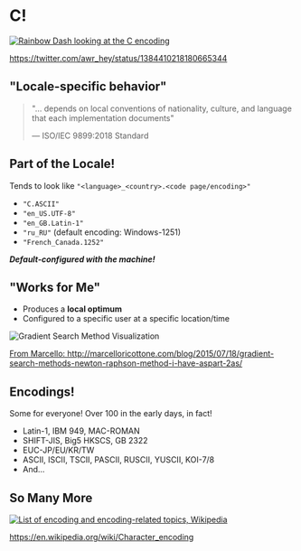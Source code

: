 # C!

<a href="https://twitter.com/awr_hey/status/1384410218180665344"><img class="derp" alt="Rainbow Dash looking at the C encoding" src="resources/dash.png"></img></a>

<p class="derp citation"><a href="https://twitter.com/awr_hey/status/1384410218180665344">https://twitter.com/awr_hey/status/1384410218180665344</a></p>


## "Locale-specific behavior"

> "… depends on local conventions of nationality, culture, and language that each implementation documents"
> 
> — ISO/IEC 9899:2018 Standard


## Part of the Locale!

Tends to look like `"<language>_<country>.<code page/encoding>"`

- `"C.ASCII"`
- `"en_US.UTF-8"`
- `"en_GB.Latin-1"`
- `"ru_RU"` (default encoding: Windows-1251)
- `"French_Canada.1252"`

**_Default-configured with the machine!_**


## "Works for Me"

- Produces a **local optimum**
- Configured to a specific user at a specific location/time

![Gradient Search Method Visualization](resources/gradient-search-optimization.png)

<p class="derp citation"><a href="http://marcelloricottone.com/blog/2015/07/18/gradient-search-methods-newton-raphson-method-i-have-aspart-2as/">From Marcello: http://marcelloricottone.com/blog/2015/07/18/gradient-search-methods-newton-raphson-method-i-have-aspart-2as/</a></p>


## Encodings!

Some for everyone! Over 100 in the early days, in fact!

- Latin-1, IBM 949, MAC-ROMAN
- SHIFT-JIS, Big5 HKSCS, GB 2322
- EUC-JP/EU/KR/TW
- ASCII, ISCII, TSCII, PASCII, RUSCII, YUSCII, KOI-7/8
- And...


## So Many More

<a href="https://en.wikipedia.org/wiki/Character_encoding"><img class="derp" alt="List of encoding and encoding-related topics, Wikipedia" src="resources/wiki-encodings.png"></img></a>

<p class="derp citation"><a href="https://en.wikipedia.org/wiki/Character_encoding">https://en.wikipedia.org/wiki/Character_encoding</a></p>